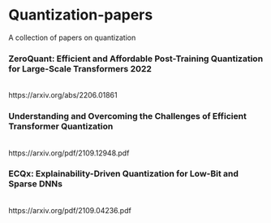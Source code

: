 # Quantization-papers
A collection of papers on quantization 

### ZeroQuant: Efficient and Affordable Post-Training Quantization for Large-Scale Transformers 2022
<br>
https://arxiv.org/abs/2206.01861

### Understanding and Overcoming the Challenges of Efficient Transformer Quantization
<br>
https://arxiv.org/pdf/2109.12948.pdf


### ECQx: Explainability-Driven Quantization for Low-Bit and Sparse DNNs
<br>
https://arxiv.org/pdf/2109.04236.pdf
